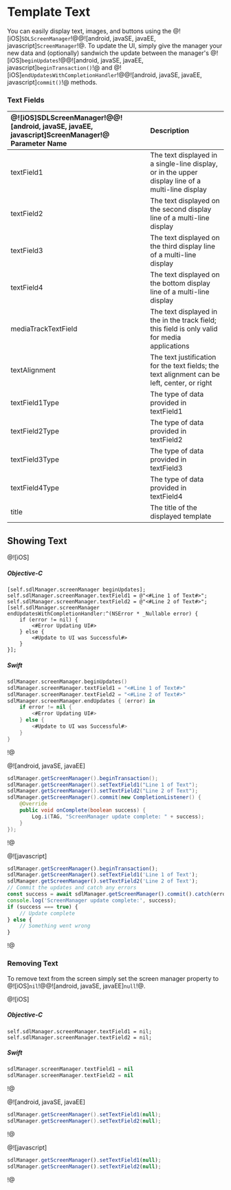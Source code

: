 # Template Text
You can easily display text, images, and buttons using the  @![iOS]`SDLScreenManager`!@@![android, javaSE, javaEE, javascript]`ScreenManager`!@. To update the UI, simply give the manager your new data and (optionally) sandwich the update between the manager's @![iOS]`beginUpdates`!@@![android, javaSE, javaEE, javascript]`beginTransaction()`!@ and @![iOS]`endUpdatesWithCompletionHandler`!@@![android, javaSE, javaEE, javascript]`commit()`!@ methods.

### Text Fields
| @![iOS]SDLScreenManager!@@![android, javaSE, javaEE, javascript]ScreenManager!@ Parameter Name | Description |
|:--------------------------------------------|:--------------|
| textField1 | The text displayed in a single-line display, or in the upper display line of a multi-line display |
| textField2 | The text displayed on the second display line of a multi-line display |
| textField3 | The text displayed on the third display line of a multi-line display |
| textField4 | The text displayed on the bottom display line of a multi-line display |
| mediaTrackTextField | The text displayed in the in the track field; this field is only valid for media applications |
| textAlignment | The text justification for the text fields; the text alignment can be left, center, or right  |
| textField1Type | The type of data provided in textField1 |
| textField2Type | The type of data provided in textField2 |
| textField3Type | The type of data provided in textField3 |
| textField4Type | The type of data provided in textField4 |
| title | The title of the displayed template |

## Showing Text
@![iOS]
##### Objective-C
```objc
[self.sdlManager.screenManager beginUpdates];
self.sdlManager.screenManager.textField1 = @"<#Line 1 of Text#>";
self.sdlManager.screenManager.textField2 = @"<#Line 2 of Text#>";
[self.sdlManager.screenManager endUpdatesWithCompletionHandler:^(NSError * _Nullable error) {
    if (error != nil) {
        <#Error Updating UI#>
    } else {
        <#Update to UI was Successful#>
    }
}];
```

##### Swift
```swift
sdlManager.screenManager.beginUpdates()
sdlManager.screenManager.textField1 = "<#Line 1 of Text#>"
sdlManager.screenManager.textField2 = "<#Line 2 of Text#>"
sdlManager.screenManager.endUpdates { (error) in
    if error != nil {
        <#Error Updating UI#>
    } else {
        <#Update to UI was Successful#>
    }
}
```
!@

@![android, javaSE, javaEE]
```java
sdlManager.getScreenManager().beginTransaction();
sdlManager.getScreenManager().setTextField1("Line 1 of Text");
sdlManager.getScreenManager().setTextField2("Line 2 of Text");
sdlManager.getScreenManager().commit(new CompletionListener() {
	@Override
	public void onComplete(boolean success) {
		Log.i(TAG, "ScreenManager update complete: " + success);
	}
});
```
!@

@![javascript]
```js
sdlManager.getScreenManager().beginTransaction();
sdlManager.getScreenManager().setTextField1('Line 1 of Text');
sdlManager.getScreenManager().setTextField2('Line 2 of Text');
// Commit the updates and catch any errors
const success = await sdlManager.getScreenManager().commit().catch(error => error);
console.log('ScreenManager update complete:', success);
if (success === true) {
    // Update complete
} else {
    // Something went wrong
}
```
!@

### Removing Text
To remove text from the screen simply set the screen manager property to @![iOS]`nil`!@@![android, javaSE, javaEE]`null`!@.

@![iOS]
##### Objective-C
```objc
self.sdlManager.screenManager.textField1 = nil;
self.sdlManager.screenManager.textField2 = nil;
```

##### Swift
```swift
sdlManager.screenManager.textField1 = nil
sdlManager.screenManager.textField2 = nil
```
!@

@![android, javaSE, javaEE]
```java
sdlManager.getScreenManager().setTextField1(null);
sdlManager.getScreenManager().setTextField2(null);
```
!@

@![javascript]
```js
sdlManager.getScreenManager().setTextField1(null);
sdlManager.getScreenManager().setTextField2(null);
```
!@